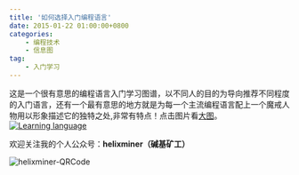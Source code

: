 ```yaml
---
title: '如何选择入门编程语言'
date: 2015-01-22 01:00:00+0800
categories:
    - 编程技术
    - 信息图
tag:
    - 入门学习
---
```


这是一个很有意思的编程语言入门学习图谱，以不同人的目的为导向推荐不同程度的入门语言，还有一个最有意思的地方就是为每一个主流编程语言配上一个魔戒人物用以形象描述它的独特之处,非常有特点！点击图片看[大图](http://image.fungenomics.com/st.post.2015-01-22.ProgramToStart.png)。
[![Learning language](http://image.fungenomics.com/st.post.2015-01-22.ProgramToStart.png)](http://image.fungenomics.com/st.post.2015-01-22.ProgramToStart.png)


欢迎关注我的个人公众号：**helixminer（碱基矿工）**

![helixminer-QRCode](https://static.fungenomics.com/images/2021/03/helixminer-mid-red.png)

